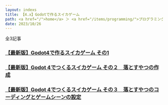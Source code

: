 ```yaml
---
layout: indexs
title: 【4.x】Godotで作るスイカゲーム
path: <a href="/">home</a> ＞ <a href="/items/programming/">プログラミング</a> ＞ <a href="/items/programming/godot/">Godot</a> ＞ <a href="/items/programming/godot/watermelongame/">スイカゲーム</a>
date: 2023/10/26
---
```

<p id="path">全3記事</p>
<h3><a href="./1.html">【最新版】Godot4で作るスイカゲーム その1</a></h3>
<h3><a href="./2.html">【最新版】Godot 4でつくるスイカゲーム その２　落とすやつの作成</a></h3>
<h3><a href="./3.html">【最新版】Godot 4でつくるスイカゲーム その３　落とすやつのコーディングとゲームシーンの設定</a></h3>
